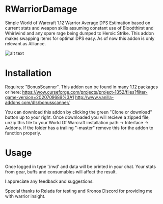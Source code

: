 # RWarriorDamage
Simple World of Warcraft 1.12 Warrior Average DPS Estimation based on current stats and weapon skills assuming constant use of Bloodthirst and Whirlwind and any spare rage being dumped to Heroic Strike. This addon makes swapping items for optimal DPS easy. As of now this addon is only relevant as Alliance.

![alt text](https://i.imgur.com/skN0KSU.png)

# Installation
Requires: "BonusScanner". This addon can be found in many 1.12 packages or here: https://wow.curseforge.com/projects/project-1352/files?filter-game-version=2020709689%3A1 http://www.vanilla-addons.com/dls/bonusscanner/ 

You can download this addon by clicking the green "Clone or download" button up to your right. Once downloaded you will recieve a zipped file, unzip this file to your World Of Warcraft installation path -> Interface -> Addons. If the folder has a trailing "-master" remove this for the addon to function properly.

# Usage
Once logged in type '/rwd' and data will be printed in your chat. Your stats from gear, buffs and consumables will affect the result.


I appreciate any feedback and suggestions.

Special thanks to Relada for testing and Kronos Discord for providing me with warrior insight.
